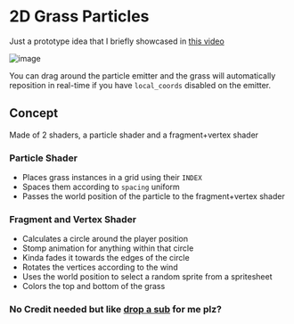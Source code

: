 # 2D Grass Particles

Just a prototype idea that I briefly showcased in [this video](https://www.youtube.com/watch?v=X7t3arcWNdc)

![image](https://user-images.githubusercontent.com/81257780/176516477-d21ed323-6a50-4944-bd6c-497c1881236f.png)

You can drag around the particle emitter and the grass will automatically reposition in real-time if you have `local_coords` disabled on the emitter.

## Concept

Made of 2 shaders, a particle shader and a fragment+vertex shader

### Particle Shader
- Places grass instances in a grid using their `INDEX`
- Spaces them according to `spacing` uniform
- Passes the world position of the particle to the fragment+vertex shader

### Fragment and Vertex Shader
- Calculates a circle around the player position
- Stomp animation for anything within that circle
- Kinda fades it towards the edges of the circle
- Rotates the vertices according to the wind
- Uses the world position to select a random sprite from a spritesheet
- Colors the top and bottom of the grass

### No Credit needed but like [drop a sub](https://www.youtube.com/c/NekotoArts) for me plz?
